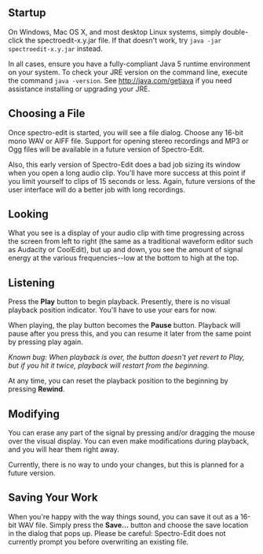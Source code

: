 ## Startup ##

On Windows, Mac OS X, and most desktop Linux systems, simply double-click the spectroedit-x.y.jar file. If that doesn't work, try `java -jar spectroedit-x.y.jar` instead.

In all cases, ensure you have a fully-compliant Java 5 runtime environment on your system. To check your JRE version on the command line, execute the command `java -version`. See http://java.com/getjava if you need assistance installing or upgrading your JRE.

## Choosing a File ##

Once spectro-edit is started, you will see a file dialog. Choose any 16-bit mono WAV or AIFF file. Support for opening stereo recordings and MP3 or Ogg files will be available in a future version of Spectro-Edit.

Also, this early version of Spectro-Edit does a bad job sizing its window when you open a long audio clip. You'll have more success at this point if you limit yourself to clips of 15 seconds or less. Again, future versions of the user interface will do a better job with long recordings.

## Looking ##

What you see is a display of your audio clip with time progressing across the screen from left to right (the same as a traditional waveform editor such as Audacity or CoolEdit), but up and down, you see the amount of signal energy at the various frequencies--low at the bottom to high at the top.

## Listening ##

Press the **Play** button to begin playback. Presently, there is no visual playback position indicator. You'll have to use your ears for now.

When playing, the play button becomes the **Pause** button. Playback will pause after you press this, and you can resume it later from the same point by pressing play again.

_Known bug: When playback is over, the button doesn't yet revert to Play, but if you hit it twice, playback will restart from the beginning._

At any time, you can reset the playback position to the beginning by pressing **Rewind**.

## Modifying ##

You can erase any part of the signal by pressing and/or dragging the mouse over the visual display. You can even make modifications during playback, and you will hear them right away.

Currently, there is no way to undo your changes, but this is planned for a future version.

## Saving Your Work ##

When you're happy with the way things sound, you can save it out as a 16-bit WAV file. Simply press the **Save...** button and choose the save location in the dialog that pops up. Please be careful: Spectro-Edit does not currently prompt you before overwriting an existing file.